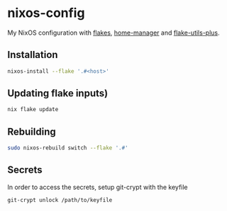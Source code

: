 # nixos-config
My NixOS configuration with [flakes](https://nixos.wiki/wiki/Flakes),
[home-manager](https://github.com/nix-community/home-manager) and
[flake-utils-plus](https://github.com/gytis-ivaskevicius/flake-utils-plus).

## Installation
```bash
nixos-install --flake '.#<host>'
```

## Updating flake inputs)
```bash
nix flake update
```

## Rebuilding
```bash
sudo nixos-rebuild switch --flake '.#'
```

## Secrets
In order to access the secrets, setup git-crypt with the keyfile
```bash
git-crypt unlock /path/to/keyfile
```